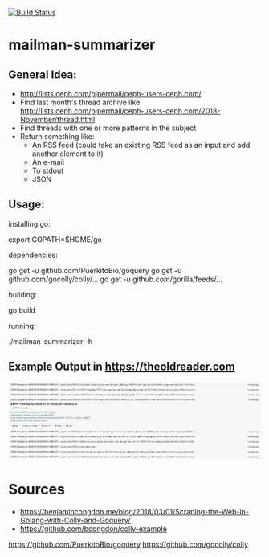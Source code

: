[![Build Status](https://travis-ci.com/martbhell/mailman-summarizer.svg?branch=master)](https://travis-ci.com/martbhell/mailman-summarizer)

mailman-summarizer
==========

General Idea:
---------

 - http://lists.ceph.com/pipermail/ceph-users-ceph.com/
 - Find last month's thread archive like http://lists.ceph.com/pipermail/ceph-users-ceph.com/2018-November/thread.html
 - Find threads with one or more patterns in the subject
 - Return something like:
   - An RSS feed (could take an existing RSS feed as an input and add another element to it)
   - An e-mail
   - To stdout
   - JSON

Usage:
-------

installing go:

 export GOPATH=$HOME/go

dependencies:

 go get -u github.com/PuerkitoBio/goquery
 go get -u github.com/gocolly/colly/...
 go get -u github.com/gorilla/feeds/...

building:

 go build

running: 

 ./mailman-summarizer -h


Example Output in https://theoldreader.com
----------------

![Oldreader](oldreader_output.png)

Sources
=====

 - https://benjamincongdon.me/blog/2018/03/01/Scraping-the-Web-in-Golang-with-Colly-and-Goquery/
 - https://github.com/bcongdon/colly-example

https://github.com/PuerkitoBio/goquery
https://github.com/gocolly/colly
